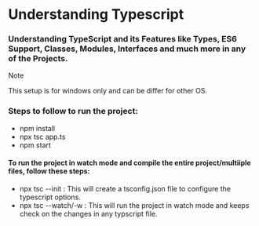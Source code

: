 # Understanding Typescript
### Understanding TypeScript and its Features like Types, ES6 Support, Classes, Modules, Interfaces and much more in any of the Projects.

> [!NOTE]
> This setup is for windows only and can be differ for other OS.

### Steps to follow to run the project:
- npm install
- npx tsc app.ts
- npm start

#### To run the project in watch mode and compile the entire project/multiiple files, follow these steps:
- npx tsc --init : This will create a tsconfig.json file to configure the typescript options.
- npx tsc --watch/-w : This will run the project in watch mode and keeps check on the changes in any typscript file.
